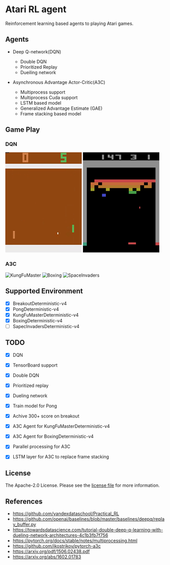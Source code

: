 # Atari RL agent
Reinforcement learning based agents to playing Atari games.

## Agents
- Deep Q-network(DQN)
  - Double DQN
  - Prioritized Replay
  - Dueiling network
  
- Asynchronous Advantage Actor-Critic(A3C)
  - Multiprocess support
  - Multiprocess Cuda support
  - LSTM based model
  - Generalized Advantage Estimate (GAE)
  - Frame stacking based model

## Game Play
### DQN
![Pong](images/pong_low.gif)
![BreakoutDeterministic](images/breakout_low.gif)

### A3C
![KungFuMaster](images/KungFuMaster_low.gif)
![Boxing](images/Boxing_low.gif)
![SpaceInvaders](images/SpaceInvaders_low.gif)



## Supported Environment
- [x] BreakoutDeterministic-v4
- [x] PongDeterministic-v4
- [x] KungFuMasterDeterministic-v4
- [x] BoxingDeterministic-v4
- [ ] SapecInvadersDeterministic-v4

## TODO
- [x] DQN
- [x] TensorBoard support
- [x] Double DQN
- [x] Prioritized replay
- [x] Dueling network
- [X] Train model for Pong
- [x] Achive 300+ score on breakout
- [x] A3C Agent for KungFuMasterDeterministic-v4
- [x] A3C Agent for BoxingDeterministic-v4
- [x] Parallel processing for A3C
- [x] LSTM layer for A3C to replace frame stacking


## License
The Apache-2.0 License. Please see the [license file](LICENSE) for more information.

## References
- https://github.com/yandexdataschool/Practical_RL
- https://github.com/openai/baselines/blob/master/baselines/deepq/replay_buffer.py
- https://towardsdatascience.com/tutorial-double-deep-q-learning-with-dueling-network-architectures-4c1b3fb7f756
- https://pytorch.org/docs/stable/notes/multiprocessing.html
- https://github.com/ikostrikov/pytorch-a3c
- https://arxiv.org/pdf/1506.02438.pdf
- https://arxiv.org/abs/1602.01783
